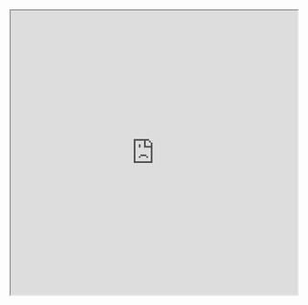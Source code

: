 <iframe src="https://app.powerbi.com/view?r=eyJrIjoiNWIzZGE0NDgtMWM3MC00NjYzLTgwYzYtMmYxYTBkYzg4NDZhIiwidCI6IjQ0NWU0OGMxLWVjNTMtNDcyMC04Y2I2LWQ2NmE3ZTE0ZmIxNiJ9" width="100%" height="500"></iframe>
